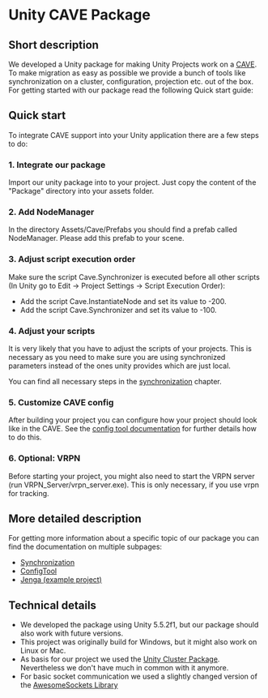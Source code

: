 # Unity CAVE Package

## Short description

We developed a Unity package for making Unity Projects work on a [CAVE](https://github.com/thechosi/CAVE/wiki/CAVE). To make migration as easy as possible we provide a bunch of tools like synchronization on a cluster, configuration, projection etc. out of the box. For getting started with our package read the following Quick start guide:

## Quick start

To integrate CAVE support into your Unity application there are a few steps to do:

### 1. Integrate our package

Import our unity package into to your project. Just copy the content of the "Package" directory into your assets folder.

### 2. Add NodeManager

In the directory Assets/Cave/Prefabs you should find a prefab called NodeManager. Please add this prefab to your scene.

### 3. Adjust script execution order

Make sure the script Cave.Synchronizer is executed before all other scripts (In Unity go to Edit -> Project Settings -> Script Execution Order):
* Add the script Cave.InstantiateNode and set its value to -200.
* Add the script Cave.Synchronizer and set its value to -100.

### 4. Adjust your scripts

It is very likely that you have to adjust the scripts of your projects. This is necessary as you need to make sure you are using synchronized parameters instead of the ones unity provides which are just local.

You can find all necessary steps in the [synchronization](https://github.com/thechosi/CAVE/wiki/Synchronization) chapter.

### 5. Customize CAVE config

After building your project you can configure how your project should look like in the CAVE. See the [config tool documentation](https://github.com/thechosi/CAVE/wiki/ConfigTool) for further details how to do this.

### 6. Optional: VRPN

Before starting your project, you might also need to start the VRPN server (run VRPN_Server/vrpn_server.exe). This is only necessary, if you use vrpn for tracking.

## More detailed description

For getting more information about a specific topic of our package you can find the documentation on multiple subpages:

* [Synchronization](https://github.com/thechosi/CAVE/wiki/Synchronization)
* [ConfigTool](https://github.com/thechosi/CAVE/wiki/ConfigTool)
* [Jenga (example project)](https://github.com/thechosi/CAVE/wiki/Jenga)

## Technical details

* We developed the package using Unity 5.5.2f1, but our package should also work with future versions.
* This project was originally build for Windows, but it might also work on Linux or Mac.
* As basis for our project we used the [Unity Cluster Package](https://sourceforge.net/projects/unityclusterpackage/). Nevertheless we don't have much in common with it anymore.
* For basic socket communication we used a slightly changed version of the [AwesomeSockets Library](https://github.com/nterry/AwesomeSockets) 
